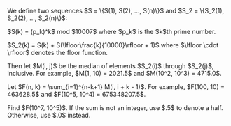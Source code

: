 <p>We define two sequences $S = \{S(1), S(2), ..., S(n)\}$ and $S_2 = \{S_2(1), S_2(2), ..., S_2(n)\}$:</p>

<p>$S(k) = (p_k)^k$ mod $10007$ where $p_k$ is the $k$th prime number.</p>

<p>$S_2(k) = S(k) + S(\lfloor\frac{k}{10000}\rfloor + 1)$ where $\lfloor \cdot \rfloor$ denotes the floor function.</p>

<p>Then let $M(i, j)$ be the median of elements $S_2(i)$ through $S_2(j)$, inclusive. For example, $M(1, 10) = 2021.5$ and $M(10^2, 10^3) = 4715.0$.</p>

<p>Let $F(n, k) = \sum_{i=1}^{n-k+1} M(i, i + k - 1)$. For example, $F(100, 10) = 463628.5$ and $F(10^5, 10^4) = 675348207.5$.</p>

<p>Find $F(10^7, 10^5)$. If the sum is not an integer, use $.5$ to denote a half. Otherwise, use $.0$ instead.</p>
